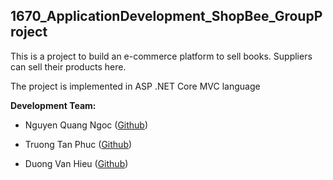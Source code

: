 ## 1670_ApplicationDevelopment_ShopBee_GroupProject

This is a project to build an e-commerce platform to sell books. Suppliers can sell their products here.

The project is implemented in ASP .NET Core MVC language

**Development Team:**
- Nguyen Quang Ngoc ([Github](https://github.com/qngoc07012002))

- Truong Tan Phuc ([Github](https://github.com/phuccan0800))

- Duong Van Hieu ([Github](https://github.com/hieucodegioi))
